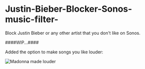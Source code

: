 # Justin-Bieber-Blocker-Sonos-music-filter-
Block Justin Bieber or any other artist that you don't like on Sonos.

####WIP...####

Added the option to make songs you like louder:

![Madonna made louder](https://s13.postimg.org/tecq6sapz/madonna.png?raw=true "Madonna")
